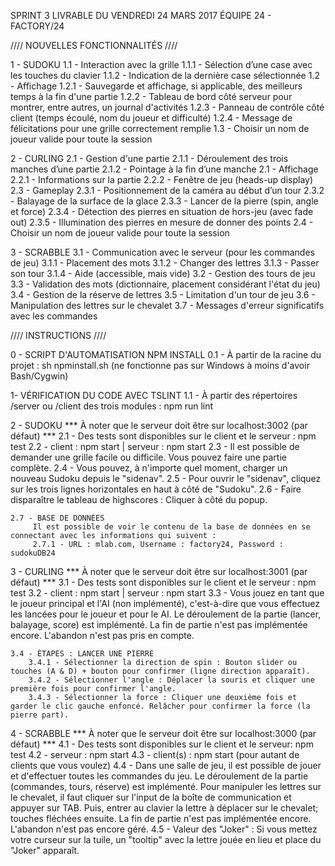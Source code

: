 SPRINT 3
LIVRABLE DU VENDREDI 24 MARS 2017
ÉQUIPE 24 - FACTORY/24

//// NOUVELLES FONCTIONNALITÉS ////

1 - SUDOKU
    1.1 - Interaction avec la grille
        1.1.1 - Sélection d’une case avec les touches du clavier
        1.1.2 - Indication de la dernière case sélectionnée
    1.2 - Affichage
    	1.2.1 - Sauvegarde et affichage, si applicable, des meilleurs temps à la fin d'une partie
    	1.2.2 - Tableau de bord côté serveur pour montrer, entre autres, un journal d'activités
    	1.2.3 - Panneau de contrôle côté client (temps écoulé, nom du joueur et difficulté)
    	1.2.4 - Message de félicitations pour une grille correctement remplie
    1.3 - Choisir un nom de joueur valide pour toute la session

2 - CURLING
    2.1 - Gestion d'une partie
    	2.1.1 - Déroulement des trois manches d’une partie
    	2.1.2 - Pointage à la fin d’une manche
    2.1 - Affichage
    	2.2.1 - Informations sur la partie
    	2.2.2 - Fenêtre de jeu (heads-up display)
    2.3 - Gameplay
    	2.3.1 - Positionnement de la caméra au début d’un tour
    	2.3.2 - Balayage de la surface de la glace
    	2.3.3 - Lancer de la pierre (spin, angle et force)
    	2.3.4 - Détection des pierres en situation de hors-jeu (avec fade out)
    	2.3.5 - Illumination des pierres en mesure de donner des points
    2.4 - Choisir un nom de joueur valide pour toute la session

3 - SCRABBLE
    3.1 - Communication avec le serveur (pour les commandes de jeu)
        3.1.1 - Placement des mots
        3.1.2 - Changer des lettres
        3.1.3 - Passer son tour
        3.1.4 - Aide (accessible, mais vide)
    3.2 - Gestion des tours de jeu
    3.3 - Validation des mots (dictionnaire, placement considérant l'état du jeu)
    3.4 - Gestion de la réserve de lettres
    3.5 - Limitation d'un tour de jeu
    3.6 - Manipulation des lettres sur le chevalet
    3.7 - Messages d'erreur significatifs avec les commandes

//// INSTRUCTIONS ////

0 - SCRIPT D'AUTOMATISATION NPM INSTALL
    0.1 - À partir de la racine du projet : sh npminstall.sh (ne fonctionne pas sur Windows à moins d'avoir Bash/Cygwin)

1- VÉRIFICATION DU CODE AVEC TSLINT
    1.1 - À partir des répertoires /server ou /client des trois modules : npm run lint

2 - SUDOKU *** À noter que le serveur doit être sur localhost:3002 (par défaut) ***
    2.1 - Des tests sont disponibles sur le client et le serveur : npm test
    2.2 - client : npm start | serveur : npm start
    2.3 - Il est possible de demander une grille facile ou difficile. Vous pouvez faire une partie complète.
    2.4 - Vous pouvez, à n'importe quel moment, charger un nouveau Sudoku depuis le "sidenav". 
    2.5 - Pour ouvrir le "sidenav", cliquez sur les trois lignes horizontales en haut à côté de "Sudoku".
    2.6 - Faire disparaître le tableau de highscores : Cliquer à côté du popup.

    2.7 - BASE DE DONNÉES
         Il est possible de voir le contenu de la base de données en se connectant avec les informations qui suivent :  
         2.7.1 - URL : mlab.com, Username : factory24, Password : sudokuDB24

3 - CURLING *** À noter que le serveur doit être sur localhost:3001 (par défaut) ***
    3.1 - Des tests sont disponibles sur le client et le serveur : npm test
    3.2 - client : npm start | serveur : npm start
    3.3 - Vous jouez en tant que le joueur principal et l'AI (non implémenté), c'est-à-dire que vous effectuez les lancées 
              pour le joueur et pour le AI. 
          Le déroulement de la partie (lancer, balayage, score) est implémenté. 
          La fin de partie n'est pas implémentée encore.
          L'abandon n'est pas pris en compte.
    
    3.4 - ÉTAPES : LANCER UNE PIERRE
        3.4.1 - Sélectionner la direction de spin : Bouton slider ou touches (A & D) + bouton pour confirmer (ligne direction apparaît).
        3.4.2 - Sélectionner l'angle : Déplacer la souris et cliquer une première fois pour confirmer l'angle.
        3.4.3 - Sélectionner la force : Cliquer une deuxième fois et garder le clic gauche enfoncé. Relâcher pour confirmer la force (la pierre part).

4 - SCRABBLE *** À noter que le serveur doit être sur localhost:3000 (par défaut) ***
    4.1 - Des tests sont disponibles sur le client et le serveur: npm test
    4.2 - serveur : npm start
    4.3 - client(s) : npm start (pour autant de clients que vous voulez)
    4.4 - Dans une salle de jeu, il est possible de jouer et d'effectuer toutes les commandes du jeu.
          Le déroulement de la partie (commandes, tours, réserve) est implémenté.
          Pour manipuler les lettres sur le chevalet, il faut cliquer sur l'input de la boîte de communication et appuyer sur TAB. Puis, entrer au clavier la lettre à déplacer sur le chevalet; touches fléchées ensuite.
          La fin de partie n'est pas implémentée encore.
          L'abandon n'est pas encore géré.
    4.5 - Valeur des "Joker" : Si vous mettez votre curseur sur la tuile, un "tooltip" avec la lettre jouée en lieu et place du "Joker" apparaît. 
